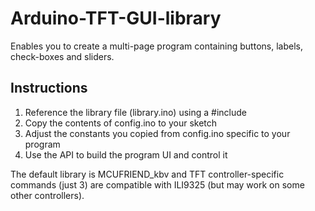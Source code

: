 # Arduino-TFT-GUI-library
Enables you to create a multi-page program containing buttons, labels, check-boxes and sliders.

## Instructions
1. Reference the library file (library.ino) using a #include
2. Copy the contents of config.ino to your sketch
3. Adjust the constants you copied from config.ino specific to your program
4. Use the API to build the program UI and control it

The default library is MCUFRIEND_kbv and TFT controller-specific commands (just 3) are compatible with ILI9325 (but may work on some other controllers).
